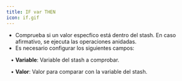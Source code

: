 ```yaml
---
title: IF var THEN
icon: if.gif
---
```

* Comprueba si un valor especfico está dentro del stash. En caso afirmativo, se ejecuta las operaciones anidadas.
* Es necesario configurar los siguientes campos: <br />

&nbsp; &nbsp;• **Variable**: Variable del stash a comprobar. <br />

&nbsp; &nbsp;• **Valor**: Valor para comparar con la variable del stash.

